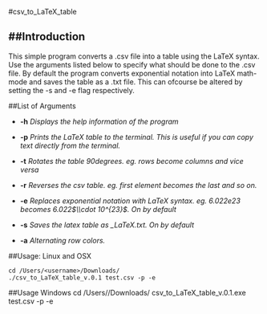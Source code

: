#csv_to_LaTeX_table

##Introduction
------------------
This simple program converts a .csv file into a table using the LaTeX syntax. Use the arguments listed below to specify what should be done to the .csv file. By default the program converts exponential notation into LaTeX math-mode and saves the table as a .txt file. This can ofcourse be altered by setting the -s and -e flag respectively.   


##List of Arguments
* **-h** *Displays the help information of the program*

* **-p** *Prints the LaTeX table to the terminal. This is useful if you can copy text directly from the terminal.*

* **-t** *Rotates the table 90degrees. eg. rows become columns and vice versa*

* **-r** *Reverses the csv table. eg. first element becomes the last and so on.*

* **-e** *Replaces exponential notation with LaTeX syntax. eg. 6.022e23 becomes 6.022$\\cdot 10^{23}$. On by default*

* **-s** *Saves the latex table as <original filname>_LaTeX.txt. On by default*

* **-a** *Alternating row colors.*

##Usage: Linux and OSX

    cd /Users/<username>/Downloads/
    ./csv_to_LaTeX_table_v.0.1 test.csv -p -e

##Usage Windows
    cd /Users/<username>/Downloads/
    csv_to_LaTeX_table_v.0.1.exe test.csv -p -e
